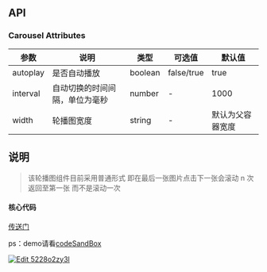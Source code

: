 ## API

### Carousel Attributes

| 参数 | 说明 | 类型 | 可选值| 默认值 |
| --- | --- | --- | --- | --- |
| autoplay | 是否自动播放 | boolean | false/true | true |
| interval | 自动切换的时间间隔，单位为毫秒 | number | - | 1000 |
| width | 轮播图宽度 | string | - | 默认为父容器宽度 |

## 说明
> 该轮播图组件目前采用普通形式 即在最后一张图片点击下一张会滚动 n 次返回至第一张 而不是滚动一次

#### 核心代码
[传送门](https://github.com/ElonXun/blog/issues/11)

ps：demo请看[codeSandBox](https://codesandbox.io/s/5228o2zy3l)

[![Edit 5228o2zy3l](https://codesandbox.io/static/img/play-codesandbox.svg)](https://codesandbox.io/s/5228o2zy3l)